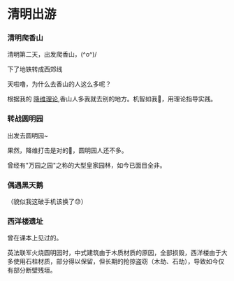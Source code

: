 # 清明出游

### 清明爬香山

清明第二天，出发爬香山，\(^o^)/

<ImgView title="清明爬香山" url="https://9.z.wiki/images/20220404/73406f1d2b0842368b52b6d75ee7e0bf.png" />


下了地铁转成西郊线

<ImgView title="清明爬香山" url="https://9.z.wiki/images/20220404/554158de6a3b43fc965e12222925f3d1.png" />

<ImgView title="清明爬香山" url="https://9.z.wiki/images/20220404/ada98fee81514e8c826e1a451b7fb9bc.png" />


天啦噜，为什么去香山的人这么多呢？

<ImgView title="清明爬香山" url="https://9.z.wiki/images/20220404/bd215ed8c744487890e7bb7f35677e8c.png" />

<ImgView title="清明爬香山" url="https://9.z.wiki/images/20220404/23953d55461f4031898bf2cbad2ada93.png" />

根据我的 [降维理论](https://z.wiki/life/involution.html),香山人多我就去别的地方。机智如我🧐，用理论指导实践。

<ImgView title="清明爬香山" url="https://0.z.wiki/images/20220404/b68fd905022648578a900124fd2bc953.png" />

### 转战圆明园

出发去圆明园~

<ImgView title="转战圆明园" url="https://0.z.wiki/images/20220404/e3dce0db34b9402984ed0d46264db5f9.png" />

果然，降维打击是对的🤩，圆明园人还不多。

<ImgView title="转战圆明园" url="https://0.z.wiki/images/20220404/510e70480683420c81d209ad2e73279e.png" />

曾经有"万园之园"之称的大型皇家园林，如今已面目全非。

### 偶遇黑天鹅

<ImgView title="偶遇黑天鹅" url="https://0.z.wiki/images/20220404/381402601c3649c9808591ffdd00bcb8.png" />

<ImgView title="偶遇黑天鹅" url="https://7.z.wiki/images/20220404/62f8da9a8e254bc7a0df74cde32f43be.png" />

<ImgView title="偶遇黑天鹅" url="https://7.z.wiki/images/20220404/cb9b0e2c4b5d44d69f118f75938676cf.png" />

（貌似我这破手机该换了😓）

### 西洋楼遗址

曾在课本上见过的。

英法联军火烧圆明园时，中式建筑由于木质材质的原因，全部损毁，西洋楼由于大多使用石柱材质，部分得以保留，但长期的抢掠盗窃（木劫、石劫），导致如今仅有部分断壁残垣。



<ImgView title="西洋楼遗址" url="https://7.z.wiki/images/20220404/186e449ca43040cfa8a3939ebfb93066.png" />




